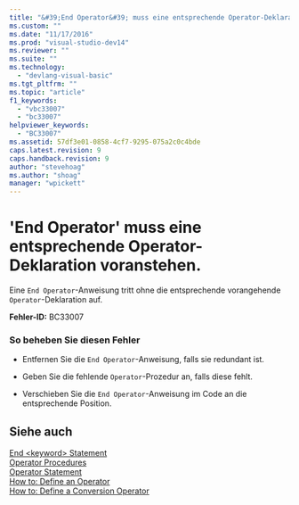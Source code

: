 ```yaml
---
title: "&#39;End Operator&#39; muss eine entsprechende Operator-Deklaration voranstehen. | Microsoft Docs"
ms.custom: ""
ms.date: "11/17/2016"
ms.prod: "visual-studio-dev14"
ms.reviewer: ""
ms.suite: ""
ms.technology: 
  - "devlang-visual-basic"
ms.tgt_pltfrm: ""
ms.topic: "article"
f1_keywords: 
  - "vbc33007"
  - "bc33007"
helpviewer_keywords: 
  - "BC33007"
ms.assetid: 57df3e01-0858-4cf7-9295-075a2c0c4bde
caps.latest.revision: 9
caps.handback.revision: 9
author: "stevehoag"
ms.author: "shoag"
manager: "wpickett"
---
```

# &#39;End Operator&#39; muss eine entsprechende Operator-Deklaration voranstehen.
Eine `End Operator`\-Anweisung tritt ohne die entsprechende vorangehende `Operator`\-Deklaration auf.  
  
 **Fehler\-ID:** BC33007  
  
### So beheben Sie diesen Fehler  
  
-   Entfernen Sie die `End Operator`\-Anweisung, falls sie redundant ist.  
  
-   Geben Sie die fehlende `Operator`\-Prozedur an, falls diese fehlt.  
  
-   Verschieben Sie die `End Operator`\-Anweisung im Code an die entsprechende Position.  
  
## Siehe auch  
 [End \<keyword\> Statement](../../visual-basic/language-reference/statements/end-keyword-statement.md)   
 [Operator Procedures](../../visual-basic/programming-guide/language-features/procedures/operator-procedures.md)   
 [Operator Statement](../../visual-basic/language-reference/statements/operator-statement.md)   
 [How to: Define an Operator](../../visual-basic/programming-guide/language-features/procedures/how-to-define-an-operator.md)   
 [How to: Define a Conversion Operator](../../visual-basic/programming-guide/language-features/procedures/how-to-define-a-conversion-operator.md)